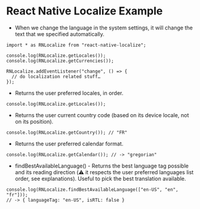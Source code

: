 # React Native Localize Example

* When we change the language in the system settings, it will change the text that we specified automatically.

```
import * as RNLocalize from "react-native-localize";
 
console.log(RNLocalize.getLocales());
console.log(RNLocalize.getCurrencies());
 
RNLocalize.addEventListener("change", () => {
  // do localization related stuff…
});
```

* Returns the user preferred locales, in order.
```
console.log(RNLocalize.getLocales());
```

* Returns the user current country code (based on its device locale, not on its position).
```
console.log(RNLocalize.getCountry()); // "FR"
```

* Returns the user preferred calendar format.
```
console.log(RNLocalize.getCalendar()); // -> "gregorian"
```

* findBestAvailableLanguage() - Returns the best language tag possible and its reading direction (⚠️ it respects the user preferred languages list order, see explanations). Useful to pick the best translation available.

```
console.log(RNLocalize.findBestAvailableLanguage(["en-US", "en", "fr"]));
// -> { languageTag: "en-US", isRTL: false }
```

